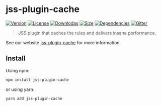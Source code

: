 # jss-plugin-cache

[![Version](https://img.shields.io/npm/v/jss-plugin-cache.svg?style=flat)](https://npmjs.org/package/jss-plugin-cache)
[![License](https://img.shields.io/npm/l/jss-plugin-cache.svg?style=flat)](https://github.com/cssinjs/jss/blob/master/LICENSE)
[![Downlodas](https://img.shields.io/npm/dm/jss-plugin-cache.svg?style=flat)](https://npmjs.org/package/jss-plugin-cache)
[![Size](https://img.shields.io/bundlephobia/minzip/jss-plugin-cache.svg?style=flat)](https://npmjs.org/package/jss-plugin-cache)
[![Dependencies](https://img.shields.io/david/cssinjs/jss.svg?path=packages%2Fjss-plugin-cache&style=flat)](https://npmjs.org/package/jss-plugin-cache)
[![Gitter](https://badges.gitter.im/JoinChat.svg)](https://gitter.im/cssinjs/lobby)

> JSS plugin that caches the rules and delivers insane performance.

See our website [jss-plugin-cache](https://cssinjs.org/jss-plugin-cache?v=v10.0.4) for more information.

## Install

Using npm:

```sh
npm install jss-plugin-cache
```

or using yarn:

```sh
yarn add jss-plugin-cache
```
